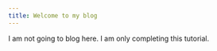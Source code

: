 ```yaml
---
title: Welcome to my blog
---
```


I am not going to blog here. I am only completing this tutorial.
